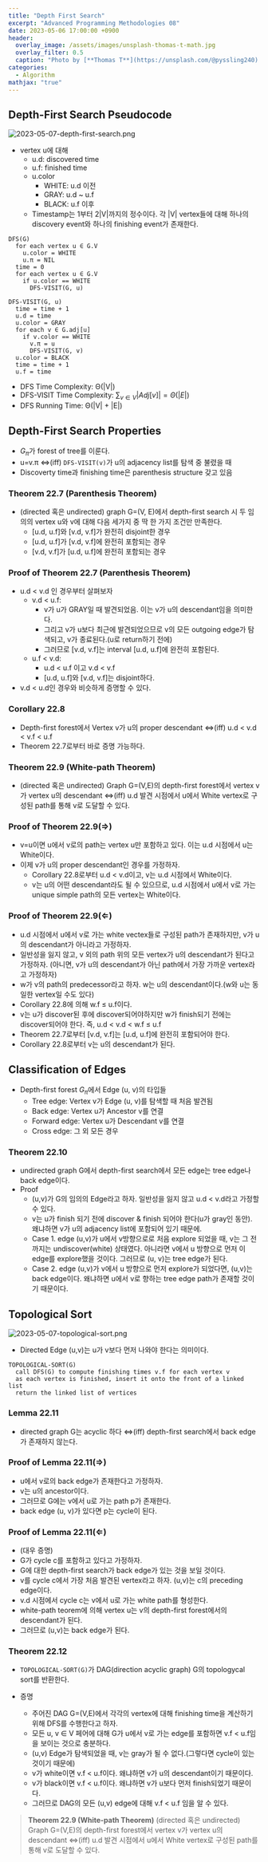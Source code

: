 ```yaml
---
title: "Depth First Search"
excerpt: "Advanced Programming Methodologies 08"
date: 2023-05-06 17:00:00 +0900
header:
  overlay_image: /assets/images/unsplash-thomas-t-math.jpg
  overlay_filter: 0.5
  caption: "Photo by [**Thomas T**](https://unsplash.com/@pyssling240) on [**Unsplash**](https://unsplash.com/)"
categories:
  - Algorithm
mathjax: "true"
---
```


## Depth-First Search Pseudocode

![2023-05-07-depth-first-search.png]({{site.baseurl}}/assets/images/2023-05-07-depth-first-search.png)

- vertex u에 대해
  - u.d: discovered time
  - u.f: finished time
  - u.color
    - WHITE: u.d 이전
    - GRAY: u.d ~ u.f
    - BLACK: u.f 이후
  - Timestamp는 1부터 2|V|까지의 정수이다. 각 |V| vertex들에 대해 하나의 discovery event와 하나의 finishing event가 존재한다.

```text
DFS(G)
  for each vertex u ∈ G.V
    u.color = WHITE
    u.π = NIL
  time = 0
  for each vertex u ∈ G.V
    if u.color == WHITE
      DFS-VISIT(G, u)

DFS-VISIT(G, u)
  time = time + 1
  u.d = time
  u.color = GRAY
  for each v ∈ G.adj[u]
    if v.color == WHITE
      v.π = u
      DFS-VISIT(G, v)
  u.color = BLACK
  time = time + 1
  u.f = time
```

- DFS Time Complexity: Θ(|V|)
- DFS-VISIT Time Complexity: $\sum_{v \in V} | Adj[v]| =  Θ(|E|)$
- DFS Running Time: Θ(|V| + |E|)

## Depth-First Search Properties

- $G_\pi$가 forest of tree를 이룬다.
- u=v.π ⇔(iff) `DFS-VISIT(v)`가 u의 adjacency list를 탐색 중 불렸을 때
- Discoverty time과 finishing time은 parenthesis structure 갖고 있음

### Theorem 22.7 (Parenthesis Theorem)

- (directed 혹은 undirected) graph G=(V, E)에서 depth-first search 시 두 임의의 vertex u와 v에 대해 다음 세가지 중 딱 한 가지 조건만 만족한다.
  - [u.d, u.f]와 [v.d, v.f]가 완전히 disjoint한 경우
  - [u.d, u.f]가 [v.d, v.f]에 완전히 포함되는 경우
  - [v.d, v.f]가 [u.d, u.f]에 완전히 포함되는 경우

### Proof of Theorem 22.7 (Parenthesis Theorem)

- u.d < v.d 인 경우부터 살펴보자
  - v.d < u.f:
    - v가 u가 GRAY일 때 발견되었음. 이는 v가 u의 descendant임을 의미한다.
    - 그리고 v가 u보다 최근에 발견되었으므로 v의 모든 outgoing edge가 탐색되고, v가 종료된다.(u로 return하기 전에)
    - 그러므로 [v.d, v.f]는 interval [u.d, u.f]에 완전히 포함된다.
  - u.f < v.d:
    - u.d < u.f 이고 v.d < v.f
    - [u.d, u.f]와 [v.d, v.f]는 disjoint하다.
- v.d < u.d인 경우와 비슷하게 증명할 수 있다.

### Corollary 22.8

- Depth-first forest에서 Vertex v가 u의 proper descendant ⇔(iff) u.d < v.d < v.f < u.f
- Theorem 22.7로부터 바로 증명 가능하다.

### Theorem 22.9 (White-path Theorem)

- (directed 혹은 undirected) Graph G=(V,E)의 depth-first forest에서 vertex v가 vertex u의 descendant ⇔(iff) u.d 발견 시점에서 u에서 White vertex로 구성된 path를 통해 v로 도달할 수 있다.

### Proof of Theorem 22.9(⇒)

- v=u이면 u에서 v로의 path는 vertex u만 포함하고 있다. 이는 u.d 시점에서 u는 White이다.
- 이제 v가 u의 proper descendant인 경우를 가정하자.
  - Corollary 22.8로부터 u.d < v.d이고, v는 u.d 시점에서 White이다.
  - v는 u의 어떤 descendant라도 될 수 있으므로, u.d 시점에서 u에서 v로 가는 unique simple path의 모든 vertex는 White이다.

### Proof of Theorem 22.9(⇐)

- u.d 시점에서 u에서 v로 가는 white vectex들로 구성된 path가 존재하지만, v가 u의 descendant가 아니라고 가정하자.
- 일반성을 잃지 않고, v 외의 path 위의 모든 vertex가 u의 descendant가 된다고 가정하자. (아니면, v가 u의 descendant가 아닌 path에서 가장 가까운 vertex라고 가정하자)
- w가 v의 path의 predecessor라고 하자. w는 u의 descendant이다.(w와 u는 동일한 vertex일 수도 있다)
- Corollary 22.8에 의해 w.f ≤ u.f이다.
- v는 u가 discover된 후에 discover되어야하지만 w가 finish되기 전에는 discover되어야 한다. 즉, u.d < v.d < w.f ≤ u.f
- Theorem 22.7로부터 [v.d, v.f]는 [u.d, u.f]에 완전히 포함되어야 한다.
- Corollary 22.8로부터 v는 u의 descendant가 된다.

## Classification of Edges

- Depth-first forest $G_\pi$에서 Edge (u, v)의 타입들
  - Tree edge: Vertex v가 Edge (u, v)를 탐색할 때 처음 발견됨
  - Back edge: Vertex u가 Ancestor v를 연결
  - Forward edge: Vertex u가 Descendant v를 연결
  - Cross edge: 그 외 모든 경우

### Theorem 22.10

- undirected graph G에서 depth-first search에서 모든 edge는 tree edge나 back edge이다.
- Proof
  - (u,v)가 G의 임의의 Edge라고 하자. 일반성을 잃지 않고 u.d < v.d라고 가정할 수 있다.
  - v는 u가 finish 되기 전에 discover & finish 되어야 한다(u가 gray인 동안). 왜냐하면 v가 u의 adjacency list에 포함되어 있기 때문에.
  - Case 1. edge (u,v)가 u에서 v방향으로로 처음 explore 되었을 때, v는 그 전까지는 undiscover(white) 상태였다. 아니라면 v에서 u 방향으로 먼저 이 edge를 explore했을 것이다. 그러므로 (u, v)는 tree edge가 된다.
  - Case 2. edge (u,v)가 v에서 u 방향으로 먼저 explore가 되었다면, (u,v)는 back edge이다. 왜냐하면 u에서 v로 향하는 tree edge path가 존재할 것이기 때문이다.

## Topological Sort

![2023-05-07-topological-sort.png]({{site.baseurl}}/assets/images/2023-05-07-topological-sort.png)

- Directed Edge (u,v)는 u가 v보다 먼저 나와야 한다는 의미이다.

```text
TOPOLOGICAL-SORT(G)
  call DFS(G) to compute finishing times v.f for each vertex v
  as each vertex is finished, insert it onto the front of a linked list
  return the linked list of vertices
```

### Lemma 22.11

- directed graph G는 acyclic 하다 ⇔(iff) depth-first search에서 back edge가 존재하지 않는다.

### Proof of Lemma 22.11(⇒)

- u에서 v로의 back edge가 존재한다고 가정하자.
- v는 u의 ancestor이다.
- 그러므로 G에는 v에서 u로 가는 path p가 존재한다.
- back edge (u, v)가 있다면 p는 cycle이 된다.

### Proof of Lemma 22.11(⇐)

- (대우 증명)
- G가 cycle c를 포함하고 있다고 가정하자.
- G에 대한 depth-first search가 back edge가 있는 것을 보일 것이다.
- v를 cycle c에서 가장 처음 발견된 vertex라고 하자. (u,v)는 c의 preceding edge이다.
- v.d 시점에서 cycle c는 v에서 u로 가는 white path를 형성한다.
- white-path teorem에 의해 vertex u는 v의 depth-first forest에서의 descendant가 된다.
- 그러므로 (u,v)는 back edge가 된다.

### Theorem 22.12

- `TOPOLOGICAL-SORT(G)`가 DAG(direction acyclic graph) G의 topologycal sort를 반환한다.

- 증명
  - 주어진 DAG G=(V,E)에서 각각의 vertex에 대해 finishing time을 계산하기 위해 DFS를 수행한다고 하자.
  - 모든 u, v ∈ V 페어에 대해 G가 u에서 v로 가는 edge를 포함하면 v.f < u.f임을 보이는 것으로 충분하다.
  - (u,v) Edge가 탐색되었을 때, v는 gray가 될 수 없다.(그렇다면 cycle이 있는 것이기 때문에)
  - v가 white이면 v.f < u.f이다. 왜냐하면 v가 u의 descendant이기 때문이다.
  - v가 black이면 v.f < u.f이다. 왜냐하면 v가 u보다 먼저 finish되었기 때문이다.
  - 그러므로 DAG의 모든 (u,v) edge에 대해 v.f < u.f 임을 알 수 있다.

> **Theorem 22.9 (White-path Theorem)**
> (directed 혹은 undirected) Graph G=(V,E)의 depth-first forest에서 vertex v가 vertex u의 descendant ⇔(iff) u.d 발견 시점에서 u에서 White vertex로 구성된 path를 통해 v로 도달할 수 있다.

>
> 